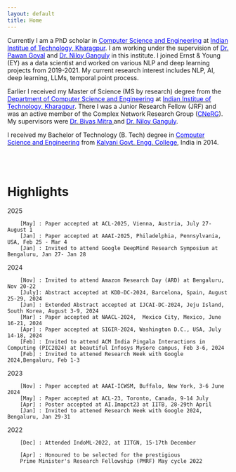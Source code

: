 ```yaml
---
layout: default
title: Home
---
```


Currently I am a PhD scholar in [<span style="color:blue"> Computer Science and Engineering</span>](http://cse.iitkgp.ac.in/) at [<span style="color:blue">Indian Institue of Technology, Kharagpur</span>](http://www.iitkgp.ac.in/). I am working under the supervision of [<span style="color:blue">Dr. Pawan Goyal</span>](https://cse.iitkgp.ac.in/~pawang/) and [<span style="color:blue">Dr. Niloy Ganguly</span>](http://www.facweb.iitkgp.ernet.in/~niloy/) in this institute. I joined Ernst & Young (EY) as a data scientist and worked on various NLP and deep learning projects from 2019-2021. My current research interest includes NLP, AI, deep learning, LLMs, temporal point process.

Earlier I received my Master of Science (MS by research) degree from the [<span style="color:blue">Department of Computer Science and Engineering</span>](http://cse.iitkgp.ac.in/) at [<span style="color:blue">Indian Institue of Technology, Kharagpur</span>](http://www.iitkgp.ac.in/). There I was a Junior Research Fellow (JRF) and was an active member of the Complex Network Research Group ([<span style="color:blue">CNeRG</span>](http://www.cnergres.iitkgp.ac.in/)). My supervisors were [<span style="color:blue">Dr. Bivas Mitra </span>](https://cse.iitkgp.ac.in/~bivasm/) and [<span style="color:blue">Dr. Niloy Ganguly</span>](http://www.facweb.iitkgp.ernet.in/~niloy/). 


I received my Bachelor of Technology (B. Tech) degree in [<span style="color:blue">Computer Science and Engineering</span>](https://kgec.edu.in/department?name=cse) from [<span style="color:blue">Kalyani Govt. Engg. College</span>](https://kgec.edu.in/), India in 2014. 


<br/><br/>

# Highlights
2025
```
    [May] : Paper accepted at ACL-2025, Vienna, Austria, July 27- August 1
    [Jan] : Paper accepted at AAAI-2025, Philadelphia, Pennsylvania, USA, Feb 25 - Mar 4
    [Jan] : Invited to attend Google DeepMind Research Symposium at Bengaluru, Jan 27- Jan 28
```

2024	
```
    [Nov] : Invited to attend Amazon Research Day (ARD) at Bengaluru, Nov 20-22
    [July]: Abstract accepted at KDD-DC-2024, Barcelona, Spain, August 25-29, 2024
    [Jun] : Extended Abstract accepted at IJCAI-DC-2024, Jeju Island, South Korea, August 3-9, 2024
    [Mar] : Paper accepted at NAACL-2024,  Mexico City, Mexico, June 16-21, 2024
    [Apr] : Paper accepted at SIGIR-2024, Washington D.C., USA, July 14-18, 2024 
    [Feb] : Invited to attend ACM India Pingala Interactions in Computing (PIC2024) at beautiful Infosys Mysore campus, Feb 3-6, 2024
    [Feb] : Invited to attened Research Week with Google 2024,Bengaluru, Feb 1-3

```



2023 	
```
    [Nov] : Paper accepted at AAAI-ICWSM, Buffalo, New York, 3-6 June 2024
    [May] : Paper accepted at ACL-23, Toronto, Canada, 9-14 July
    [Apr] : Poster accepted at AI.Imapct23 at IITB, 28-29th April
    [Jan] : Invited to attened Research Week with Google 2024, Bengaluru, Jan 29-31
```

2022 	
```
    [Dec] : Attended IndoML-2022, at IITGN, 15-17th December
```
```
    [Apr] : Honoured to be selected for the prestigious 
    Prime Minister's Research Fellowship (PMRF) May cycle 2022
```


